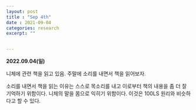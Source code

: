 ```yaml
---
layout: post
title : "Sep 4th"
date : 2021-09-04
categories: research
excerpt: ""


---
```

 

**2022.09.04(일)**


니체에 관련 책을 읽고 있음. 주말에 소리를 내면서 책을 읽어보자. 

소리를 내면서 책을 읽는 이유는 스스로 목소리를 내고 이로부터 책의 내용을 좀 더 잘 기억하기 위함이다. 니체의 말을 몸으로 익히기 위함이다. 이것은 100LS 원리와 비슷하다고 할 수 있다. 



